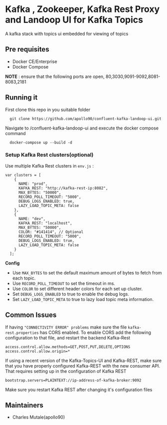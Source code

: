 # Kafka , Zookeeper, Kafka Rest Proxy and Landoop UI for Kafka Topics

A kafka stack with topics ui embedded for viewing of topics


## Pre requisites 

* Docker CE/Enterprise
* Docker Compose

**NOTE** : ensure that the following ports are open, 80,3030,9091-9092,8081-8083,2181

## Running it

First clone this repo in you suitable folder 
```
  git clone https://github.com/apollo90/confluent-kafka-landoop-ui.git
```

Navigate to /confluent-kafka-landoop-ui and execute the docker compose command

```
  docker-compose up --build -d
```

### Setup Kafka Rest clusters(optional)

Use multiple Kafka Rest clusters in `env.js` :
```
var clusters = [
    {
      NAME: "prod",
      KAFKA_REST: "http://kafka-rest-ip:8082",
      MAX_BYTES: "50000",
      RECORD_POLL_TIMEOUT: "5000",
      DEBUG_LOGS_ENABLED: true,
      LAZY_LOAD_TOPIC_META: false
    },
    {
      NAME: "dev",
      KAFKA_REST: "localhost",
      MAX_BYTES: "50000",
      COLOR: "#141414", // Optional
      RECORD_POLL_TIMEOUT: "5000",
      DEBUG_LOGS_ENABLED: true,
      LAZY_LOAD_TOPIC_META: false
    }
  ];
```

**Config**

* Use `MAX_BYTES` to set the default maximum amount of bytes to fetch from each topic.
* Use `RECORD_POLL_TIMEOUT` to set the timeout in ms.
* Use `COLOR` to set different header colors for each set up cluster.
* Set `DEBUG_LOGS_ENABLED` to true to enable the debug logs.
* Set `LAZY_LOAD_TOPIC_META` to true to lazy load topic meta information.


## Common Issues

If having `"CONNECTIVITY ERROR" problems` make sure the file `kafka-rest.properties` has CORS enabled.
To enable CORS add the following configuration to that file, and restart the backend Kafka-Rest

```
access.control.allow.methods=GET,POST,PUT,DELETE,OPTIONS
access.control.allow.origin=*
```

If using a recent version of the Kafka-Topics-UI and Kafka-REST, make sure that you have properly configured
Kafka-REST with the new consumer API. That requires setting up in the configuration of Kafka REST

```
bootstrap.servers=PLAINTEXT://ip-address-of-kafka-broker:9092
```

Make sure you restart Kafka REST after changing it's configuration files

## Maintainers

* Charles Mutale(apollo90)
